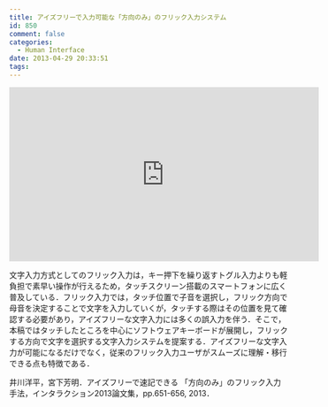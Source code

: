 ```yaml
---
title: アイズフリーで入力可能な「方向のみ」のフリック入力システム
id: 850
comment: false
categories:
  - Human Interface
date: 2013-04-29 20:33:51
tags:
---
```



<iframe width="560" height="315" src="https://www.youtube.com/embed/b5CbKog-m7g" frameborder="0" allowfullscreen></iframe>



文字入力方式としてのフリック入力は，キー押下を繰り返すトグル入力よりも軽負担で素早い操作が行えるため，タッチスクリーン搭載のスマートフォンに広く普及している．フリック入力では，タッチ位置で子音を選択し，フリック方向で母音を決定することで文字を入力していくが，タッチする際はその位置を見て確認する必要があり，アイズフリーな文字入力には多くの誤入力を伴う．そこで，本稿ではタッチしたところを中心にソフトウェアキーボードが展開し，フリックする方向で文字を選択する文字入力システムを提案する．アイズフリーな文字入力が可能になるだけでなく，従来のフリック入力ユーザがスムーズに理解・移行できる点も特徴である．

井川洋平，宮下芳明．アイズフリーで速記できる 「方向のみ」のフリック入力手法，インタラクション2013論文集，pp.651-656, 2013．
